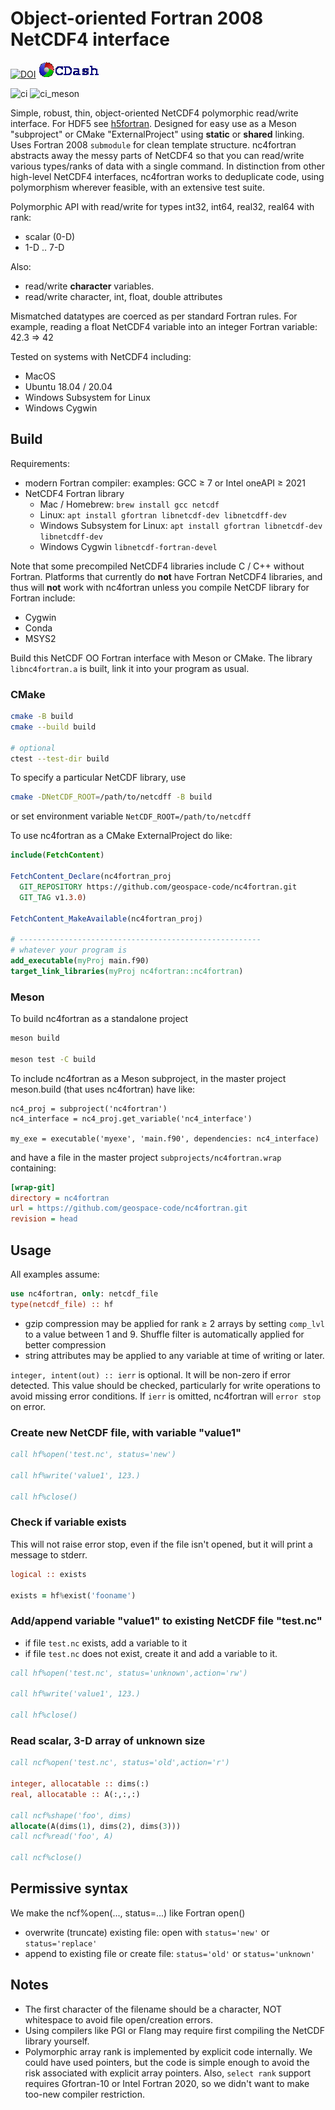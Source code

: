 # Object-oriented Fortran 2008 NetCDF4 interface

[![DOI](https://zenodo.org/badge/229812591.svg)](https://zenodo.org/badge/latestdoi/229812591)
[![CDash](./archive/cdash.png)](https://my.cdash.org/index.php?project=nc4fortran)

![ci](https://github.com/geospace-code/nc4fortran/workflows/ci/badge.svg)
![ci_meson](https://github.com/geospace-code/nc4fortran/workflows/ci_meson/badge.svg)

Simple, robust, thin, object-oriented NetCDF4 polymorphic read/write interface.
For HDF5 see [h5fortran](https://github.com/geospace-code/h5fortran).
Designed for easy use as a Meson "subproject" or CMake "ExternalProject" using **static** or **shared** linking.
Uses Fortran 2008 `submodule` for clean template structure.
nc4fortran abstracts away the messy parts of NetCDF4 so that you can read/write various types/ranks of data with a single command.
In distinction from other high-level NetCDF4 interfaces, nc4fortran works to deduplicate code, using polymorphism wherever feasible, with an extensive test suite.

Polymorphic API with read/write for types int32, int64, real32, real64 with rank:

* scalar (0-D)
* 1-D .. 7-D

Also:

* read/write **character** variables.
* read/write character, int, float, double attributes

Mismatched datatypes are coerced as per standard Fortran rules.
For example, reading a float NetCDF4 variable into an integer Fortran variable:  42.3 => 42

Tested on systems with NetCDF4 including:

* MacOS
* Ubuntu 18.04 / 20.04
* Windows Subsystem for Linux
* Windows Cygwin

## Build

Requirements:

* modern Fortran compiler: examples: GCC &ge; 7 or Intel oneAPI &ge; 2021
* NetCDF4 Fortran library
  * Mac / Homebrew: `brew install gcc netcdf`
  * Linux: `apt install gfortran libnetcdf-dev libnetcdff-dev`
  * Windows Subsystem for Linux: `apt install gfortran libnetcdf-dev libnetcdff-dev`
  * Windows Cygwin `libnetcdf-fortran-devel`

Note that some precompiled NetCDF4 libraries include C / C++ without Fortran.
Platforms that currently do **not** have Fortran NetCDF4 libraries, and thus will **not** work with nc4fortran unless you compile NetCDF library for Fortran include:

* Cygwin
* Conda
* MSYS2

Build this NetCDF OO Fortran interface with Meson or CMake.
The library `libnc4fortran.a` is built, link it into your program as usual.

### CMake

```sh
cmake -B build
cmake --build build

# optional
ctest --test-dir build
```

To specify a particular NetCDF library, use

```sh
cmake -DNetCDF_ROOT=/path/to/netcdff -B build
```

or set environment variable `NetCDF_ROOT=/path/to/netcdff`

To use nc4fortran as a CMake ExternalProject do like:

```cmake
include(FetchContent)

FetchContent_Declare(nc4fortran_proj
  GIT_REPOSITORY https://github.com/geospace-code/nc4fortran.git
  GIT_TAG v1.3.0)

FetchContent_MakeAvailable(nc4fortran_proj)

# ------------------------------------------------------
# whatever your program is
add_executable(myProj main.f90)
target_link_libraries(myProj nc4fortran::nc4fortran)
```

### Meson

To build nc4fortran as a standalone project

```sh
meson build

meson test -C build
```

To include nc4fortran as a Meson subproject, in the master project meson.build (that uses nc4fortran) have like:

```meson
nc4_proj = subproject('nc4fortran')
nc4_interface = nc4_proj.get_variable('nc4_interface')

my_exe = executable('myexe', 'main.f90', dependencies: nc4_interface)
```

and have a file in the master project `subprojects/nc4fortran.wrap` containing:

```ini
[wrap-git]
directory = nc4fortran
url = https://github.com/geospace-code/nc4fortran.git
revision = head
```

## Usage

All examples assume:

```fortran
use nc4fortran, only: netcdf_file
type(netcdf_file) :: hf
```

* gzip compression may be applied for rank &ge; 2 arrays by setting `comp_lvl` to a value between 1 and 9.
  Shuffle filter is automatically applied for better compression
* string attributes may be applied to any variable at time of writing or later.

`integer, intent(out) :: ierr` is optional.
It will be non-zero if error detected.
This value should be checked, particularly for write operations to avoid missing error conditions.
If `ierr` is omitted, nc4fortran will `error stop` on error.

### Create new NetCDF file, with variable "value1"

```fortran
call hf%open('test.nc', status='new')

call hf%write('value1', 123.)

call hf%close()
```

### Check if variable exists

This will not raise error stop, even if the file isn't opened, but it will print a message to stderr.

```fortran
logical :: exists

exists = hf%exist('fooname')
```

### Add/append variable "value1" to existing NetCDF file "test.nc"

* if file `test.nc` exists, add a variable to it
* if file `test.nc` does not exist, create it and add a variable to it.

```fortran
call hf%open('test.nc', status='unknown',action='rw')

call hf%write('value1', 123.)

call hf%close()
```

### Read scalar, 3-D array of unknown size

```fortran
call ncf%open('test.nc', status='old',action='r')

integer, allocatable :: dims(:)
real, allocatable :: A(:,:,:)

call ncf%shape('foo', dims)
allocate(A(dims(1), dims(2), dims(3)))
call ncf%read('foo', A)

call ncf%close()
```

## Permissive syntax

We make the ncf%open(..., status=...) like Fortran open()

* overwrite (truncate) existing file: open with `status='new'` or `status='replace'`
* append to existing file or create file: `status='old'` or `status='unknown'`

## Notes

* The first character of the filename should be a character, NOT whitespace to avoid file open/creation errors.
* Using compilers like PGI or Flang may require first compiling the NetCDF library yourself.
* Polymorphic array rank is implemented by explicit code internally. We could have used pointers, but the code is simple enough to avoid the risk associated with explicit array pointers. Also, `select rank` support requires Gfortran-10 or Intel Fortran 2020, so we didn't want to make too-new compiler restriction.
